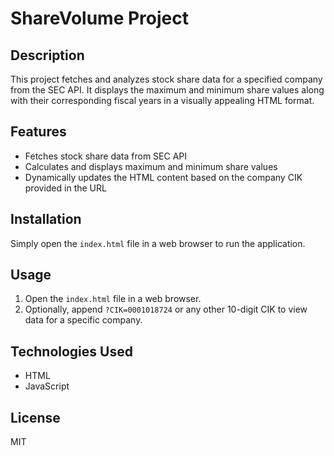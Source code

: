 # ShareVolume Project
## Description
This project fetches and analyzes stock share data for a specified company from the SEC API. It displays the maximum and minimum share values along with their corresponding fiscal years in a visually appealing HTML format.

## Features
- Fetches stock share data from SEC API
- Calculates and displays maximum and minimum share values
- Dynamically updates the HTML content based on the company CIK provided in the URL

## Installation
Simply open the `index.html` file in a web browser to run the application.

## Usage
1. Open the `index.html` file in a web browser.
2. Optionally, append `?CIK=0001018724` or any other 10-digit CIK to view data for a specific company.

## Technologies Used
- HTML
- JavaScript

## License
MIT